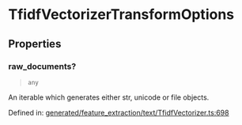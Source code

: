# TfidfVectorizerTransformOptions

## Properties

### raw\_documents?

> `any`

An iterable which generates either str, unicode or file objects.

Defined in:  [generated/feature\_extraction/text/TfidfVectorizer.ts:698](https://github.com/transitive-bullshit/scikit-learn-ts/blob/122b3c0/packages/sklearn/src/generated/feature_extraction/text/TfidfVectorizer.ts#L698)
